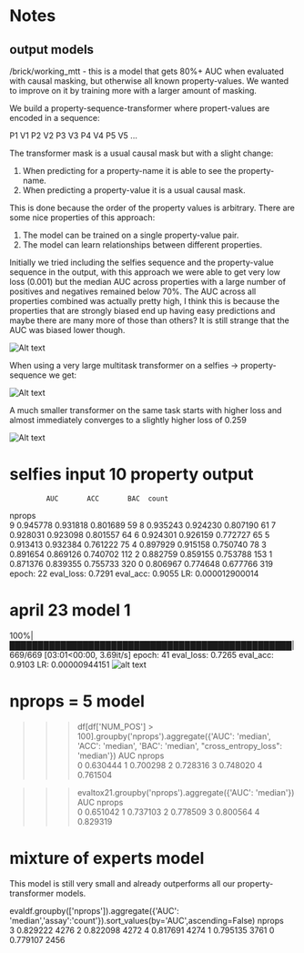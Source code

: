 # Notes

## output models
/brick/working_mtt - this is a model that gets 80%+ AUC when evaluated with causal masking, but otherwise all known property-values. We wanted to improve on it by training more with a larger amount of masking. 

We build a property-sequence-transformer where propert-values are encoded in a sequence:

P1 V1 P2 V2 P3 V3 P4 V4 P5 V5 ...

The transformer mask is a usual causal mask but with a slight change:

1. When predicting for a property-name it is able to see the property-name.
2. When predicting a property-value it is a usual causal mask.  

This is done because the order of the property values is arbitrary. There are some nice properties of this approach:

1. The model can be trained on a single property-value pair.
2. The model can learn relationships between different properties.

Initially we tried including the selfies sequence and the property-value sequence in the output, 
with this approach we were able to get very low loss (0.001) but the median AUC across properties with a large number of positives and negatives remained below 70%.
The AUC across all properties combined was actually pretty high, I think this is because the properties that are strongly biased end up having easy predictions and
maybe there are many more of those than others? It is still strange that the AUC was biased lower though. 

![Alt text](image.png)

When using a very large multitask transformer on a selfies -> property-sequence we get:

![Alt text](image-1.png)

A much smaller transformer on the same task starts with higher loss and almost immediately converges to a slightly higher loss of 0.259

![Alt text](image-2.png)

# selfies input 10 property output
             AUC       ACC       BAC  count
nprops                                     
9       0.945778  0.931818  0.801689     59
8       0.935243  0.924230  0.807190     61
7       0.928031  0.923098  0.801557     64
6       0.924301  0.926159  0.772727     65
5       0.913413  0.932384  0.761222     75
4       0.897929  0.915158  0.750740     78
3       0.891654  0.869126  0.740702    112
2       0.882759  0.859155  0.753788    153
1       0.871376  0.839355  0.755733    320
0       0.806967  0.774648  0.677766    319
epoch: 22       eval_loss: 0.7291       eval_acc: 0.9055        LR: 0.000012900014

# april 23 model 1
100%|██████████████████████████████████████████████████| 669/669 [03:01<00:00,  3.69it/s]
epoch: 41       eval_loss: 0.7265       eval_acc: 0.9103        LR: 0.00000944151
![alt text](image-5.png)

# nprops = 5 model
>>> df[df['NUM_POS'] > 100].groupby('nprops').aggregate({'AUC': 'median', 'ACC': 'median', 'BAC': 'median', "cross_entropy_loss": 'median'})
             AUC
nprops          
0       0.630444
1       0.700298
2       0.728316
3       0.748020
4       0.761504

>>> evaltox21.groupby('nprops').aggregate({'AUC': 'median'})
             AUC
nprops          
0       0.651042
1       0.737103
2       0.778509
3       0.800564
4       0.829319


# mixture of experts model
This model is still very small and already outperforms all our property-transformer models.

evaldf.groupby(['nprops']).aggregate({'AUC': 'median','assay':'count'}).sort_values(by='AUC',ascending=False)
nprops                 
3       0.829222   4276
2       0.822098   4272
4       0.817691   4274
1       0.795135   3761
0       0.779107   2456